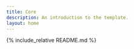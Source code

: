 ```yaml
---
title: Core
description: An introduction to the template.
layout: home
---
```

{% include_relative README.md %}
